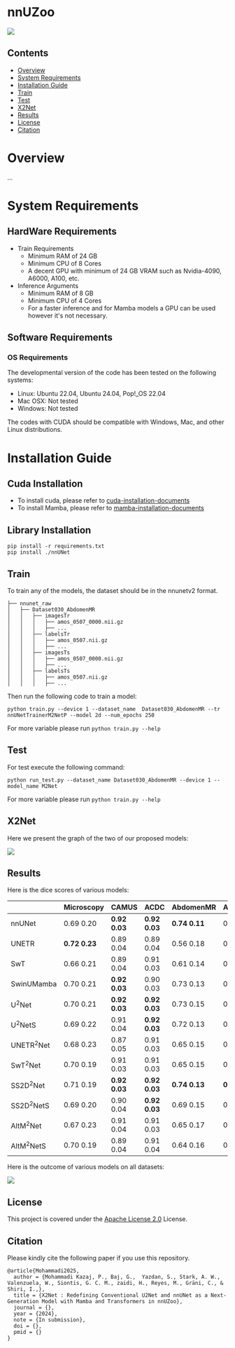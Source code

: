 # nnUZoo

<img src="assets/main_img.jpg">


## Contents
- [Overview](#overview-)
- [System Requirements](#system-requirements)
- [Installation Guide](#installation-guide)
- [Train](#train)
- [Test](#test)
- [X2Net](#x2net-)
- [Results](#results)
- [License](#license)
- [Citation](#citation)


# Overview
...

# System Requirements
## HardWare Requirements
- Train Requirements
  - Minimum RAM of 24 GB
  - Minimum CPU of 8 Cores
  - A decent GPU with minimum of 24 GB VRAM such as Nvidia-4090, A6000, A100, etc.
- Inference Arguments
  - Minimum RAM of 8 GB
  - Minimum CPU of 4 Cores
  - For a faster inference and for Mamba models a GPU can be used however it's not necessary.
## Software Requirements
### OS Requirements

The developmental version of the code has been tested on the following systems:
* Linux: Ubuntu 22.04, Ubuntu 24.04, Pop!_OS 22.04
* Mac OSX: Not tested
* Windows: Not tested

The codes with CUDA should be compatible with Windows, Mac, and other Linux distributions.

# Installation Guide

## Cuda Installation
- To install cuda, please refer to [cuda-installation-documents](https://docs.nvidia.com/cuda/cuda-installation-guide-linux/)
- To install Mamba, please refer to [mamba-installation-documents](https://github.com/state-spaces/mamba?tab=readme-ov-file#installation)

## Library Installation
```commandline
pip install -r requirements.txt
pip install ./nnUNet
```

## Train
To train any of the models, the dataset should be in the nnunetv2 format. 
```commandline
├── nnunet_raw
│   ├── Dataset030_AbdomenMR
│   │   ├── imagesTr
│   │   │   ├── amos_0507_0000.nii.gz
│   │   │   ├── ...
│   │   ├── labelsTr
│   │   │   ├── amos_0507.nii.gz
│   │   │   ├── ...
│   │   ├── imagesTs
│   │   │   ├── amos_0507_0000.nii.gz
│   │   │   ├── ...
│   │   ├── labelsTs
│   │   │   ├── amos_0507.nii.gz
│   │   │   ├── ...
```

Then run the following code to train a model:
```commandline
python train.py --device 1 --dataset_name  Dataset030_AbdomenMR --tr nnUNetTrainerM2NetP --model 2d --num_epochs 250
```
For more variable please run `python train.py --help`

## Test
For test execute the following command:
```commandline
python run_test.py --dataset_name Dataset030_AbdomenMR --device 1 --model_name M2Net 
```
For more variable please run `python train.py --help`
## X2Net 
Here we present the graph of the two of our proposed models:

<img src="assets/X2Net_graphs.png">

## Results
Here is the dice scores of various models:

|                             | Microscopy                     | CAMUS                          | ACDC                           | AbdomenMR                      | AbdomenCT                      | PET                            |
|:----------------------------|:-------------------------------|:-------------------------------|:-------------------------------|:-------------------------------|:-------------------------------|:-------------------------------|
| nnUNet                      | 0.69  0.20               | **0.92  0.03** | **0.92  0.03** | **0.74  0.11** | 0.78  0.08               | **0.73  0.04** |
| UNETR                       | **0.72  0.23** | 0.89  0.04               | 0.89  0.04               | 0.56  0.18               | 0.47  0.20               | 0.50  0.03               |
| SwT                         | 0.66  0.21               | 0.89  0.04               | 0.91  0.03               | 0.61  0.14               | 0.60  0.13               | 0.50  0.03               |
| SwinUMamba                  | 0.70  0.21               | **0.92  0.03** | 0.90  0.03               | 0.73  0.13               | 0.78  0.09               | 0.71  0.04               |
| U$^2$Net     | 0.70  0.21               | **0.92  0.03** | **0.92  0.03** | 0.73  0.15               | 0.78  0.08               | 0.72  0.04               |
| U$^2$NetS    | 0.69  0.22               | 0.91  0.04               | **0.92  0.03** | 0.72  0.13               | 0.71  0.10               | 0.65  0.04               |
| UNETR$^2$Net | 0.68  0.23               | 0.87  0.05               | 0.91  0.03               | 0.65  0.15               | 0.69  0.13               | 0.66  0.04               |
| SwT$^2$Net   | 0.70  0.19               | 0.91  0.03               | 0.91  0.03               | 0.65  0.15               | 0.71  0.10               | 0.67  0.04               |
| SS2D$^2$Net  | 0.71  0.19               | **0.92  0.03** | **0.92  0.03** | **0.74  0.13** | **0.80  0.08** | 0.72  0.04               |
| SS2D$^2$NetS | 0.69  0.20               | 0.90  0.04               | **0.92  0.03** | 0.69  0.15               | 0.72  0.11               | 0.64  0.04               |
| AltM$^2$Net  | 0.67  0.23               | 0.91  0.04               | 0.91  0.03               | 0.65  0.17               | 0.74  0.09               | 0.68  0.04               |
| AltM$^2$NetS | 0.70  0.19               | 0.89  0.04               | 0.91  0.04               | 0.64  0.16               | 0.63  0.13               | 0.57  0.03               |


Here is the outcome of various models on all datasets:

<img src="assets/model_results.jpg">


## License
This project is covered under the [Apache License 2.0](LICENSE) License.


## Citation
Please kindly cite the following paper if you use this repository.
```commandline
@article{Mohammadi2025,
  author = {Mohammadi Kazaj, P., Baj, G.,  Yazdan, S., Stark, A. W., Valenzuela, W., Siontis, G. C. M., zaidi, H., Reyes, M., Gräni, C., & Shiri, I.,},
  title = {X2Net : Redefining Conventional U2Net and nnUNet as a Next-Generation Model with Mamba and Transformers in nnUZoo},
  journal = {},
  year = {2024},
  note = {In submission},
  doi = {},
  pmid = {}
}
```